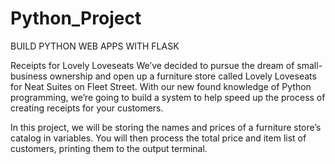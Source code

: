 # Python_Project

BUILD PYTHON WEB APPS WITH FLASK

Receipts for Lovely Loveseats
We’ve decided to pursue the dream of small-business ownership and open up a furniture store called Lovely Loveseats for Neat Suites on Fleet Street.
With our new found knowledge of Python programming, we’re going to build a system to help speed up the process of creating receipts for your customers.

In this project, we will be storing the names and prices of a furniture store’s catalog in variables. You will then process the total price and item list of customers, printing them to the output terminal.

